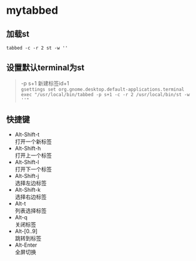 # mytabbed

## 加载st
`tabbed -c -r 2 st -w ''`

## 设置默认terminal为st
> -p s+1 新建标签id+1  
`gsettings set org.gnome.desktop.default-applications.terminal exec "/usr/local/bin/tabbed -p s+1 -c -r 2 /usr/local/bin/st -w ''"`

## 快捷键
- Alt-Shift-t  
	打开一个新标签
- Alt-Shift-h  
	打开上一个标签
- Alt-Shift-l  
    打开下一个标签
- Alt-Shift-j  
	选择左边标签
- Alt-Shift-k  
	选择右边标签
- Alt-t  
	列表选择标签
- Alt-q  
	关闭标签
- Alt-[0..9]  
	跳转到标签
- Alt-Enter  
	全屏切换

